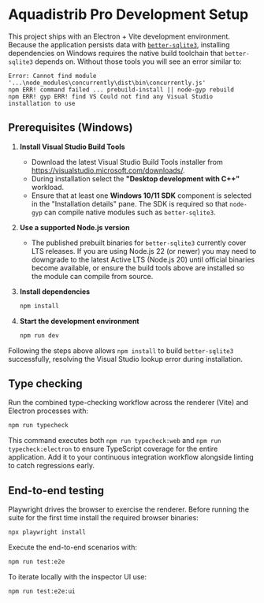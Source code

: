 # Aquadistrib Pro Development Setup

This project ships with an Electron + Vite development environment. Because the
application persists data with [`better-sqlite3`](https://github.com/WiseLibs/better-sqlite3),
installing dependencies on Windows requires the native build toolchain that
`better-sqlite3` depends on. Without those tools you will see an error similar
to:

```
Error: Cannot find module '...\node_modules\concurrently\dist\bin\concurrently.js'
npm ERR! command failed ... prebuild-install || node-gyp rebuild
npm ERR! gyp ERR! find VS Could not find any Visual Studio installation to use
```

## Prerequisites (Windows)

1. **Install Visual Studio Build Tools**
   - Download the latest Visual Studio Build Tools installer from
     <https://visualstudio.microsoft.com/downloads/>.
   - During installation select the **"Desktop development with C++"** workload.
   - Ensure that at least one **Windows 10/11 SDK** component is selected in the
     "Installation details" pane. The SDK is required so that `node-gyp` can
     compile native modules such as `better-sqlite3`.

2. **Use a supported Node.js version**
   - The published prebuilt binaries for `better-sqlite3` currently cover LTS
     releases. If you are using Node.js 22 (or newer) you may need to downgrade
     to the latest Active LTS (Node.js 20) until official binaries become
     available, or ensure the build tools above are installed so the module can
     compile from source.

3. **Install dependencies**
   ```bash
   npm install
   ```

4. **Start the development environment**
   ```bash
   npm run dev
   ```

Following the steps above allows `npm install` to build `better-sqlite3`
successfully, resolving the Visual Studio lookup error during installation.

## Type checking

Run the combined type-checking workflow across the renderer (Vite) and Electron
processes with:

```bash
npm run typecheck
```

This command executes both `npm run typecheck:web` and `npm run typecheck:electron`
to ensure TypeScript coverage for the entire application. Add it to your
continuous integration workflow alongside linting to catch regressions early.

## End-to-end testing

Playwright drives the browser to exercise the renderer. Before running the
suite for the first time install the required browser binaries:

```bash
npx playwright install
```

Execute the end-to-end scenarios with:

```bash
npm run test:e2e
```

To iterate locally with the inspector UI use:

```bash
npm run test:e2e:ui
```
